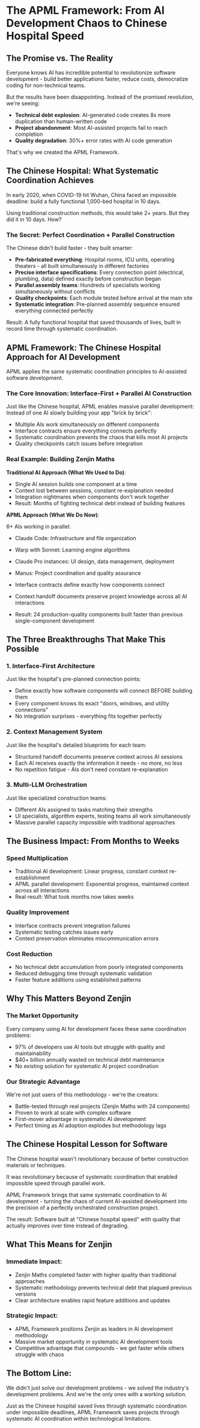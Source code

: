 # The APML Framework: From AI Development Chaos to Chinese Hospital Speed

## The Promise vs. The Reality

Everyone knows AI has incredible potential to revolutionize software development - build better applications faster, reduce costs, democratize coding for non-technical teams.

But the results have been disappointing. Instead of the promised revolution, we're seeing:

- **Technical debt explosion**: AI-generated code creates 8x more duplication than human-written code
- **Project abandonment**: Most AI-assisted projects fail to reach completion
- **Quality degradation**: 30%+ error rates with AI code generation


That's why we created the APML Framework.

## The Chinese Hospital: What Systematic Coordination Achieves

In early 2020, when COVID-19 hit Wuhan, China faced an impossible deadline: build a fully functional 1,000-bed hospital in 10 days.

Using traditional construction methods, this would take 2+ years. But they did it in 10 days. How?

### The Secret: Perfect Coordination + Parallel Construction

The Chinese didn't build faster - they built smarter:

- **Pre-fabricated everything**: Hospital rooms, ICU units, operating theaters - all built simultaneously in different factories
- **Precise interface specifications**: Every connection point (electrical, plumbing, data) defined exactly before construction began
- **Parallel assembly teams**: Hundreds of specialists working simultaneously without conflicts
- **Quality checkpoints**: Each module tested before arrival at the main site
- **Systematic integration**: Pre-planned assembly sequence ensured everything connected perfectly

Result: A fully functional hospital that saved thousands of lives, built in record time through systematic coordination.

## APML Framework: The Chinese Hospital Approach for AI Development

APML applies the same systematic coordination principles to AI-assisted software development.

### The Core Innovation: Interface-First + Parallel AI Construction

Just like the Chinese hospital, APML enables massive parallel development:
Instead of one AI slowly building your app "brick by brick":

- Multiple AIs work simultaneously on different components
- Interface contracts ensure everything connects perfectly
- Systematic coordination prevents the chaos that kills most AI projects
- Quality checkpoints catch issues before integration

### Real Example: Building Zenjin Maths

**Traditional AI Approach (What We Used to Do)**:

- Single AI session builds one component at a time
- Context lost between sessions, constant re-explanation needed
- Integration nightmares when components don't work together
- Result: Months of fighting technical debt instead of building features

**APML Approach (What We Do Now)**:

6+ AIs working in parallel:
- Claude Code: Infrastructure and file organization
- Warp with Sonnet: Learning engine algorithms
- Claude Pro instances: UI design, data management, deployment
- Manus: Project coordination and quality assurance

- Interface contracts define exactly how components connect
- Context handoff documents preserve project knowledge across all AI interactions
- Result: 24 production-quality components built faster than previous single-component development

## The Three Breakthroughs That Make This Possible

### 1. Interface-First Architecture

Just like the hospital's pre-planned connection points:

- Define exactly how software components will connect BEFORE building them
- Every component knows its exact "doors, windows, and utility connections"
- No integration surprises - everything fits together perfectly

### 2. Context Management System

Just like the hospital's detailed blueprints for each team:

- Structured handoff documents preserve context across AI sessions
- Each AI receives exactly the information it needs - no more, no less
- No repetition fatigue - AIs don't need constant re-explanation

### 3. Multi-LLM Orchestration

Just like specialized construction teams:

- Different AIs assigned to tasks matching their strengths
- UI specialists, algorithm experts, testing teams all work simultaneously
- Massive parallel capacity impossible with traditional approaches

## The Business Impact: From Months to Weeks

### Speed Multiplication

- Traditional AI development: Linear progress, constant context re-establishment
- APML parallel development: Exponential progress, maintained context across all interactions
- Real result: What took months now takes weeks

### Quality Improvement

- Interface contracts prevent integration failures
- Systematic testing catches issues early
- Context preservation eliminates miscommunication errors

### Cost Reduction

- No technical debt accumulation from poorly integrated components
- Reduced debugging time through systematic validation
- Faster feature additions using established patterns

## Why This Matters Beyond Zenjin

### The Market Opportunity

Every company using AI for development faces these same coordination problems:

- 97% of developers use AI tools but struggle with quality and maintainability
- $40+ billion annually wasted on technical debt maintenance
- No existing solution for systematic AI project coordination

### Our Strategic Advantage

We're not just users of this methodology - we're the creators:

- Battle-tested through real projects (Zenjin Maths with 24 components)
- Proven to work at scale with complex software
- First-mover advantage in systematic AI development
- Perfect timing as AI adoption explodes but methodology lags

## The Chinese Hospital Lesson for Software

The Chinese hospital wasn't revolutionary because of better construction materials or techniques.

It was revolutionary because of systematic coordination that enabled impossible speed through parallel work.

APML Framework brings that same systematic coordination to AI development - turning the chaos of current AI-assisted development into the precision of a perfectly orchestrated construction project.

The result: Software built at "Chinese hospital speed" with quality that actually improves over time instead of degrading.

## What This Means for Zenjin

### Immediate Impact:

- Zenjin Maths completed faster with higher quality than traditional approaches
- Systematic methodology prevents technical debt that plagued previous versions
- Clear architecture enables rapid feature additions and updates

### Strategic Impact:

- APML Framework positions Zenjin as leaders in AI development methodology
- Massive market opportunity in systematic AI development tools
- Competitive advantage that compounds - we get faster while others struggle with chaos

## The Bottom Line:

We didn't just solve our development problems - we solved the industry's development problems. And we're the only ones with a working solution.

Just as the Chinese hospital saved lives through systematic coordination under impossible deadlines, APML Framework saves projects through systematic AI coordination within technological limitations.